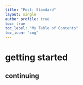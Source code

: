 ```yaml
---
title: "Post: Standard"
layout: single
author_profile: true
toc: true
toc_label: "My Table of Contents"
toc_icon: "cog"
---
```


# getting started

## continuing
